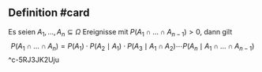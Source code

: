 ## Definition #card 
Es seien $A_1, \ldots, A_n \subseteq \Omega$ Ereignisse mit $P \left(A_1 \cap \ldots \cap A_{n-1}\right)>0$, dann gilt
$$
P \left(A_1 \cap \ldots \cap A_n\right)= P \left(A_1\right) \cdot P \left(A_2 \mid A_1\right) \cdot P \left(A_3 \mid A_1 \cap A_2\right) \cdots P \left(A_n \mid A_1 \cap \ldots \cap A_{n-1}\right)
$$
^c-5RJ3JK2Uju